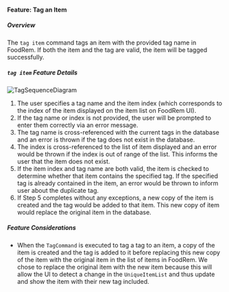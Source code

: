 #### Feature: Tag an Item

##### Overview

<!-- TODO: ACTIVITY DIAGRAM -->

The `tag item` command tags an item with the provided tag name in FoodRem. If both the item and the tag are valid, the item will be tagged successfully.

##### `tag item` Feature Details

![TagSequenceDiagram](images/TagSequenceDiagram.png)

1. The user specifies a tag name and the item index (which corresponds to the index of the item displayed on the item list on FoodRem UI).
1. If the tag name or index is not provided, the user will be prompted to enter them correctly via an error message.
1. The tag name is cross-referenced with the current tags in the database and an error is thrown if the tag does not exist in the database.
1. The index is cross-referenced to the list of item displayed and an error would be thrown if the index is out of range of the list. This informs the user that the item does not exist.
1. If the item index and tag name are both valid, the item is checked to determine whether that item contains the specified tag. If the specified tag is already contained in the item, an error would be thrown to inform user about the duplicate tag.
1. If Step 5 completes without any exceptions, a new copy of the item is created and the tag would be added to that item. This new copy of item would replace the original item in the database.

##### Feature Considerations 

* When the `TagCommand` is executed to tag a tag to an item, a copy of the item is created and the tag is added to it before replacing this new copy of the item with the original item in the list of items in FoodRem. We chose to replace the original item with the new item because this will allow the UI to detect a change in the `UniqueItemList` and thus update and show the item with their new tag included.

